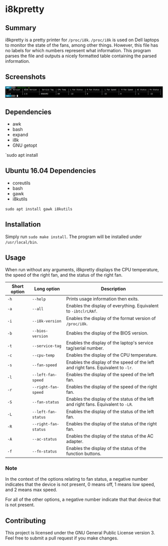 # i8kpretty

## Summary
i8kpretty is a pretty printer for `/proc/i8k`.  `/proc/i8k` is used on Dell laptops to monitor the state of the fans, among other things.  However, this file has no labels for which numbers represent what information.  This program parses the file and outputs a nicely formatted table containing the parsed information.  

## Screenshots
![Output with argument -a](/screenshots/all.png)

## Dependencies
* awk
* bash
* expand
* i8k
* GNU getopt

`sudo apt install 

## Ubuntu 16.04 Dependencies
* coreutils
* bash
* gawk
* i8kutils


`sudo apt install gawk i8kutils`

## Installation
Simply run `sudo make install`.   The program will be installed under `/usr/local/bin`.  


## Usage
When run without any arguments, i8kpretty displays the CPU temperature, the speed of the right fan, and the status of the right fan.  

| Short option   | Long option          | Description                                                                              |
|----------------|----------------------|------------------------------------------------------------------------------------------|
| `-h`           | `--help`             | Prints usage information then exits.                                                     |
| `-a`           | `--all`              | Enables the display of everything.  Equivalent to `-ibtclrLRAf`.                         |
| `-i`           | `--i8k-version`      | Enables the display of the format version of `/proc/i8k`.                                |
| `-b`           | `--bios-version`     | Enables the display of the BIOS version.                                                 |
| `-t`           | `--service-tag`      |	Enables the display of the laptop's service tag/serial number.                     |
| `-c`           | `--cpu-temp`         | Enables the display of the CPU temperature.                                              |
| `-s`           | `--fan-speed`        |	Enables the display of the speed of the left and right fans.  Equivalent to `-lr`. |
| `-l`           | `--left-fan-speed`   |	Enables the display of the speed of the left fan.                                  |
| `-r`           | `--right-fan-speed`  | Enables the display of the speed of the right fan.                                       |
| `-S`           | `--fan-status`       | Enables the display of the status of the left and right fans.  Equivalent to `-LR`.      |
| `-L`           | `--left-fan-status`  |	Enables the display of the status of the left fan.                                 |
| `-R`           | `--right-fan-status` |	Enables the display of the status of the right fan.                                |
| `-A`           | `--ac-status`        |	Enables the display of the status of the AC adapter.                               |
| `-f`           | `--fn-status`        |	Enables the display of the status of the function buttons.                         |


### Note
In the context of the options relating to fan status, a negative number indicates that the device is not present, 0 means off, 1 means low speed, and 2 means max speed.

For all of the other options, a negative number indicate that that device that is not present.


## Contributing
This project is licensed under the GNU General Public License version 3.  Feel free to submit a pull request if you make changes.
